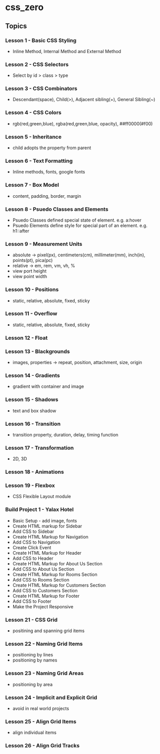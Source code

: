# css_zero

## Topics

### Lesson 1 - Basic CSS Styling

- Inline Method, Internal Method and External Method

### Lesson 2 - CSS Selectors

- Select by id > class > type

### Lesson 3 - CSS Combinators

- Descendant(space), Child(>), Adjacent sibling(+), General Sibling(~)

### Lesson 4 - CSS Colors

- rgb(red,green,blue), rgba(red,green,blue, opacity), ##ff0000(#f00)

### Lesson 5 - Inheritance

- child adopts the property from parent

### Lesson 6 - Text Formatting

- Inline methods, fonts, google fonts

### Lesson 7 - Box Model

- content, padding, border, margin

### Lesson 8 - Psuedo Classes and Elements

- Psuedo Classes defined special state of element. e.g. a:hover
- Psuedo Elements define style for special part of an element. e.g. h1::after

### Lesson 9 - Measurement Units

- absolute -> pixel(px), centimeters(cm), millimeter(mm), inch(in), points(pt), pica(pc)
- relative -> em, rem, vm, vh, %
- view port height
- view point width

### Lesson 10 - Positions

- static, relative, absolute, fixed, sticky

### Lesson 11 - Overflow

- static, relative, absolute, fixed, sticky

### Lesson 12 - Float

### Lesson 13 - Blackgrounds

- images, properties -> repeat, position, attachment, size, origin

### Lesson 14 - Gradients

- gradient with container and image

### Lesson 15 - Shadows

- text and box shadow

### Lesson 16 - Transition

- transition property, duration, delay, timing function

### Lesson 17 - Transformation

- 2D, 3D

### Lesson 18 - Animations

### Lesson 19 - Flexbox

- CSS Flexible Layout module

### Build Project 1 - Yalax Hotel

- Basic Setup - add image, fonts
- Create HTML markup for Sidebar
- Add CSS to Sidebar
- Create HTML Markup for Navigation
- Add CSS to Navigation
- Create Click Event
- Create HTML Markup for Header
- Add CSS to Header
- Create HTML Markup for About Us Section
- Add CSS to About Us Section
- Create HTML Markup for Rooms Section
- Add CSS to Rooms Section
- Create HTML Markup for Customers Section
- Add CSS to Customers Section
- Create HTML Markup for Footer
- Add CSS to Footer
- Make the Project Responsive

### Lesson 21 - CSS Grid

- positining and spanning grid items

### Lesson 22 - Naming Grid Items

- positioning by lines
- positioning by names

### Lesson 23 - Naming Grid Areas

- positioning by area

### Lesson 24 - Implicit and Explicit Grid

- avoid in real world projects

### Lesson 25 - Align Grid Items

- align individual items

### Lesson 26 - Align Grid Tracks
